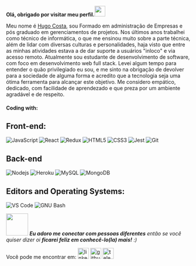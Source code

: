 **Olá, obrigado por visitar meu perfil.<img src="https://github.com/TheDudeThatCode/TheDudeThatCode/blob/master/Assets/Hi.gif" width="29px">**

Meu nome é [Hugo Costa](https://www.linkedin.com/in/hugo-leonardo-costa/), sou Formado em administração de Empresas e pós graduado em gerenciamentos de projetos.
Nos últimos anos trabalhei como técnico de informática, o que me ensinou muito sobre a parte técnica, além de lidar com diversas culturas e personalidades, haja visto que entre as minhas atividades estava a de dar suporte a usuários "inloco" e via acesso remoto.
Atualmente sou estudante de desenvolvimento de software, com foco em desenvolvimento web full stack.
Levei algum tempo para entender o quão privilegiado eu sou, e me sinto na obrigação de devolver para a sociedade de alguma forma e acredito que a tecnologia seja uma ótima ferramenta para alcançar este objetivo.
Me considero empático, dedicado, com facilidade de aprendezado e que preza por um ambiente agradável e de respeito.



#### Coding with:

## Front-end:
![JavaScript](https://img.shields.io/badge/-JavaScript-%23F7DF1C?style=flat-square&logo=javascript&logoColor=000000&labelColor=%23F7DF1C&color=%23FFCE5A)
![React](https://img.shields.io/badge/-React-7159c1?style=flat-square&logo=react&logoColor=ffffff)
![Redux](https://img.shields.io/badge/-Redux-61DAFB?style=flat-square&logo=redux&logoColor=6a4daf)
![HTML5](https://img.shields.io/badge/-HTML5-%23E44D27?style=flat-square&logo=html5&logoColor=ffffff)
![CSS3](https://img.shields.io/badge/-CSS3-%231572B6?style=flat-square&logo=css3)
![Jest](https://img.shields.io/badge/-Jest-%23F7DF1C?style=flat-square&logo=jest&logoColor=000000&labelColor=%23F7DF1C&color=%23FFCE5A)
![Git](https://img.shields.io/badge/-Git-%23F05032?style=flat-square&logo=git&logoColor=%23ffffff)

## Back-end
![Nodejs](https://img.shields.io/badge/-Nodejs-black?style=flat-square&logo=Node.js&logoColor=00d632)
![Heroku](https://img.shields.io/badge/-Heroku-430098?style=flat-square&logo=heroku&logoColor=ffffff)
![MySQL](https://img.shields.io/badge/-MySQL-333333?style=flat&logo=mysql)
![MongoDB](https://img.shields.io/badge/-MongoDB-333333?style=flat&logo=mongodb)

## Editors and Operating Systems:
![VS Code](http://img.shields.io/badge/-VS%20Code-007ACC?style=flat-square&logo=visual-studio-code&logoColor=ffffff)
![GNU Bash](http://img.shields.io/badge/-GNU%20Bash-000000?style=flat-square&logo=gnu-bash&logoColor=ffffff)


<img src="https://media.giphy.com/media/LnQjpWaON8nhr21vNW/giphy.gif" width="60"> <em><b>Eu adoro me conectar com pessoas diferentes</b> então se você quiser dizer oi <b>ficarei feliz em conhecê-lo(la) mais!</b> :)</em>


Você pode me encontrar em:
[<img src='https://cdn.jsdelivr.net/npm/simple-icons@3.0.1/icons/linkedin.svg' alt='linkedin' height='30'>](https://www.linkedin.com/in/hugo-leonardo-costa/)  [<img src='https://cdn.jsdelivr.net/npm/simple-icons@3.0.1/icons/github.svg' alt='github' height='30'>](https://github.com/hleoc)  [<img src='https://cdn.jsdelivr.net/npm/simple-icons@3.0.1/icons/telegram.svg' alt='telegram' height='30'>](https://t.me/Hugo_Leo)
